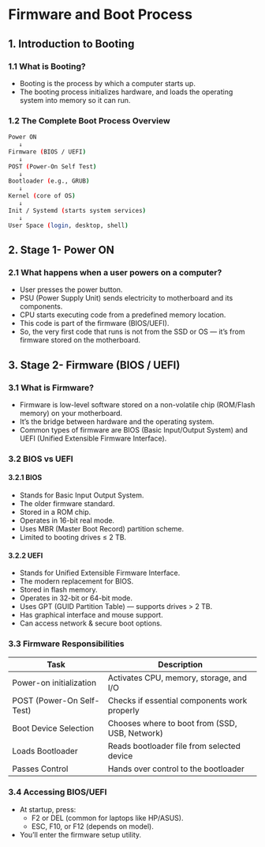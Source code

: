# Firmware and Boot Process

## 1. Introduction to Booting

### 1.1 What is Booting?

- Booting is the process by which a computer starts up.
- The booting process initializes hardware, and loads the operating system into memory so it can run.

### 1.2 The Complete Boot Process Overview

```bash
Power ON
   ↓
Firmware (BIOS / UEFI)
   ↓
POST (Power-On Self Test)
   ↓
Bootloader (e.g., GRUB)
   ↓
Kernel (core of OS)
   ↓
Init / Systemd (starts system services)
   ↓
User Space (login, desktop, shell)
```

## 2. Stage 1- Power ON

### 2.1 What happens when a user powers on a computer?

- User presses the power button.
- PSU (Power Supply Unit) sends electricity to motherboard and its components.
- CPU starts executing code from a predefined memory location.
- This code is part of the firmware (BIOS/UEFI).
- So, the very first code that runs is not from the SSD or OS — it’s from firmware stored on the motherboard.

## 3. Stage 2- Firmware (BIOS / UEFI)

### 3.1 What is Firmware?

- Firmware is low-level software stored on a non-volatile chip (ROM/Flash memory) on your motherboard.
- It’s the bridge between hardware and the operating system.
- Common types of firmware are BIOS (Basic Input/Output System) and UEFI (Unified Extensible Firmware Interface).

### 3.2 BIOS vs UEFI

#### 3.2.1 BIOS

- Stands for Basic Input Output System.
- The older firmware standard.
- Stored in a ROM chip.
- Operates in 16-bit real mode.
- Uses MBR (Master Boot Record) partition scheme.
- Limited to booting drives ≤ 2 TB.

#### 3.2.2 UEFI

- Stands for Unified Extensible Firmware Interface.
- The modern replacement for BIOS.
- Stored in flash memory.
- Operates in 32-bit or 64-bit mode.
- Uses GPT (GUID Partition Table) — supports drives > 2 TB.
- Has graphical interface and mouse support.
- Can access network & secure boot options.

### 3.3 Firmware Responsibilities

| Task | Description |
| - | - |
| Power-on initialization | Activates CPU, memory, storage, and I/O |
| POST (Power-On Self-Test) | Checks if essential components work properly |
| Boot Device Selection | Chooses where to boot from (SSD, USB, Network) |
| Loads Bootloader | Reads bootloader file from selected device |
| Passes Control | Hands over control to the bootloader |

### 3.4 Accessing BIOS/UEFI

- At startup, press:
  - F2 or DEL (common for laptops like HP/ASUS).
  - ESC, F10, or F12 (depends on model).
- You’ll enter the firmware setup utility.
